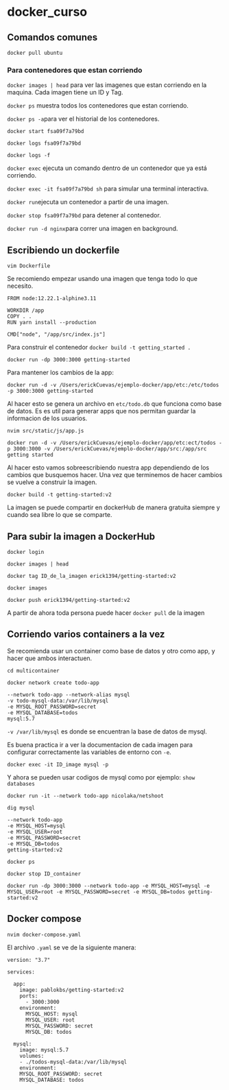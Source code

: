 # docker_curso

## Comandos comunes

```docker pull ubuntu```

### Para contenedores que estan corriendo 

```docker images | head``` para ver las imagenes que estan corriendo en la maquina. Cada imagen tiene un ID y Tag.

```docker ps``` muestra todos los contenedores que estan corriendo.

```docker ps -a```para ver el historial de los contenedores.

```docker start fsa09f7a79bd```

```docker logs fsa09f7a79bd```

```docker logs -f```

```docker exec``` ejecuta un comando dentro de un contenedor que ya está corriendo. 

```docker exec -it fsa09f7a79bd sh``` para simular una terminal interactiva. 

```docker run```ejecuta un contenedor a partir de una imagen. 

```docker stop fsa09f7a79bd``` para detener al contenedor. 

```docker run -d nginx```para correr una imagen en background. 

## Escribiendo un dockerfile

```vim Dockerfile```

Se recomiendo empezar usando una imagen que tenga todo lo que necesito. 

```
FROM node:12.22.1-alphine3.11

WORKDIR /app
COPY . .
RUN yarn install --production

CMD["node", "/app/src/index.js"]

``` 

Para construir el contenedor ```docker build -t getting_started .```

```docker run -dp 3000:3000 getting-started```

Para mantener los cambios de la app:

```docker run -d -v /Users/erickCuevas/ejemplo-docker/app/etc:/etc/todos -p 3000:3000 getting-started```

Al hacer esto se genera un archivo en `etc/todo.db` que funciona como base de datos. Es es util para generar apps que nos permitan guardar la informacion de los usuarios. 

```nvim src/static/js/app.js```

```docker run -d -v /Users/erickCuevas/ejemplo-docker/app/etc:ect/todos -p 3000:3000 -v /Users/erickCuevas/ejemplo-docker/app/src:/app/src getting started```

Al hacer esto vamos sobreescribiendo nuestra app dependiendo de los cambios que busquemos hacer. Una vez que terminemos de hacer cambios se vuelve a construir la imagen.

```docker build -t getting-started:v2```

La imagen se puede compartir en dockerHub de manera gratuita siempre y cuando sea libre lo que se comparte. 

## Para subir la imagen a DockerHub

```docker login```

```docker images | head```

```docker tag ID_de_la_imagen erick1394/getting-started:v2```

```docker images```

```docker push erick1394/getting-started:v2```

A partir de ahora toda persona puede hacer ```docker pull``` de la imagen

## Corriendo varios containers a la vez

Se recomienda usar un container como base de datos y otro como app, y hacer que ambos interactuen. 

```cd multicontainer```

```docker network create todo-app```

```docker run -d 
--network todo-app --network-alias mysql 
-v todo-mysql-data:/var/lib/mysql 
-e MYSQL_ROOT_PASSWORD=secret 
-e MYSQL_DATABASE=todos 
mysql:5.7
```

`-v /var/lib/mysql` es donde se encuentran la base de datos de mysql. 

Es buena practica ir a ver la documentacion de cada imagen para configurar correctamente las variables de entorno con `-e`.

```docker exec -it ID_image mysql -p```

Y ahora se pueden usar codigos de mysql como por ejemplo: `show databases` 

```docker run -it --network todo-app nicolaka/netshoot```

```dig mysql```

```docker run -dp 3000:3000 
--network todo-app 
-e MYSQL_HOST=mysql 
-e MYSQL_USER=root 
-e MYSQL_PASSWORD=secret 
-e MYSQL_DB=todos 
getting-started:v2
```

```docker ps```

```docker stop ID_container```

```docker run -dp 3000:3000 --network todo-app -e MYSQL_HOST=mysql -e MYSQL_USER=root -e MYSQL_PASSWORD=secret -e MYSQL_DB=todos getting-started:v2```


## Docker compose

```nvim docker-compose.yaml```

El archivo `.yaml` se ve de la siguiente manera:

```
version: "3.7"

services:

  app:
    image: pablokbs/getting-started:v2
    ports:
      - 3000:3000
    environment:
      MYSQL_HOST: mysql
      MYSQL_USER: root
      MYSQL_PASSWORD: secret
      MYSQL_DB: todos
      
  mysql:
    image: mysql:5.7
    volumes:
    - ./todos-mysql-data:/var/lib/mysql
    environment:
    MYSQL_ROOT_PASSWORD: secret
    MYSQL_DATABASE: todos



